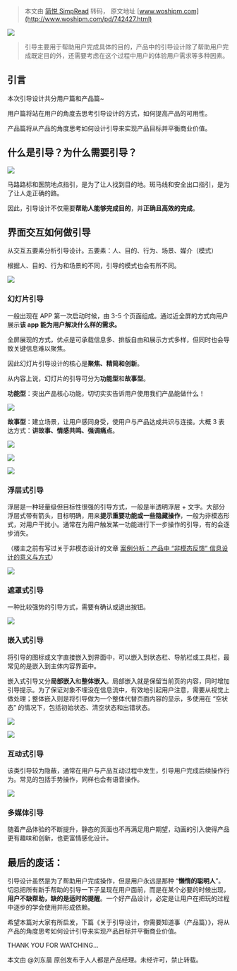> 本文由 [简悦 SimpRead](http://ksria.com/simpread/) 转码， 原文地址 [www.woshipm.com](http://www.woshipm.com/pd/742427.html)

![](http://image.woshipm.com/wp-files/img/102.jpg)

> 引导主要用于帮助用户完成具体的目的，产品中的引导设计除了帮助用户完成既定目的外，还需要考虑在这个过程中用户的体验用户需求等多种因素。

**引言**
------

本次引导设计共分用户篇和产品篇~

用户篇将站在用户的角度去思考引导设计的方式，如何提高产品的可用性。

产品篇将从产品的角度思考如何设计引导来实现产品目标并平衡商业价值。

**什么是引导？为什么需要引导？**
------------------

![](http://image.woshipm.com/wp-files/2017/08/DJkNPsIHpq467NsEwRN0.png)

马路路标和医院地点指引，是为了让人找到目的地。斑马线和安全出口指引，是为了让人走正确的路。

因此，引导设计不仅需要**帮助人能够完成目的**，并**正确且高效的完成**。

**界面交互如何做引导**
-------------

从交互五要素分析引导设计。五要素：人、目的、行为、场景、媒介（模式）

根据人、目的、行为和场景的不同，引导的模式也会有所不同。

![](http://image.woshipm.com/wp-files/2017/08/5jlNHGzbVk9ZPqhNL1lB.png)

### **幻灯片引导**

一般出现在 APP 第一次启动时候，由 3-5 个页面组成。通过近全屏的方式向用户展示**该 app 能为用户解决什么样的需求。**

全屏展现的方式，优点是可承载信息多、排版自由和展示方式多样，但同时也会导致关键信息难以聚焦。

因此幻灯片引导设计的核心是**聚焦、精简和创新**。

从内容上说，幻灯片的引导可分为**功能型**和**故事型**。

**功能型**：突出产品核心功能，切切实实告诉用户使用我们产品能做什么！

![](http://image.woshipm.com/wp-files/2017/08/KGnsuauuM23yJUs1R2zT.png)

**故事型**：建立场景，让用户感同身受，使用户与产品达成共识与连接。大概 3 表达方式：**讲故事、情感共鸣、强调痛点**。

![](http://image.woshipm.com/wp-files/2017/08/aktzDLLCmhZDLXYfUwpz.png)

![](http://image.woshipm.com/wp-files/2017/08/9gJZcbOPyZdgvpn519b5.png)

![](http://image.woshipm.com/wp-files/2017/08/EfK1PgU0weMQDZyvJaTj.png)

### **浮层式引导**

浮层是一种轻量级但目标性很强的引导方式，一般是半透明浮层 + 文字。大部分浮层式带有箭头，目标明确，用来**提示重要功能或一些隐藏操作**，一般为非模态形式，对用户干扰小。通常在为用户触发某一功能进行下一步操作的引导，有的会逐步消失。

（楼主之前有写过关于非模态设计的文章 [案例分析：产品中 “非模态反馈” 信息设计的意义与方式](http://www.woshipm.com/pd/648078.html)）

![](http://image.woshipm.com/wp-files/2017/08/xo8YiM5cCJoS2hH6MGlu.png)

### **遮罩式引导**

一种比较强势的引导方式，需要有确认或退出按钮。

![](http://image.woshipm.com/wp-files/2017/08/vSR4yhBbuRrAci0QmLAK.png)

### **嵌入式引导**

将引导的图标或文字直接嵌入到界面中，可以嵌入到状态栏、导航栏或工具栏，最常见的是嵌入到主体内容界面中。

嵌入式引导又分**局部嵌入**和**整体嵌入**。局部嵌入就是保留当前页的内容，同时增加引导提示。为了保证对象不埋没在信息流中，有效地引起用户注意，需要从视觉上做处理；整体嵌入则是将引导做为一个整体代替页面内容的显示，多使用在 “空状态” 的情况下，包括初始状态、清空状态和出错状态。

![](http://image.woshipm.com/wp-files/2017/08/b98jwlONhaxUUOTQZkIc.png)

![](http://image.woshipm.com/wp-files/2017/08/HGiXTLn5UEAD5hyDG7DT.png)

### **互动式引导**

该类引导较为隐蔽，通常在用户与产品互动过程中发生，引导用户完成后续操作行为。常见的包括手势操作，同样也会有语音操作。

![](http://image.woshipm.com/wp-files/2017/08/JVQi9eBwRksKxTtDV2Hm.png)

### **多媒体引导**

随着产品体验的不断提升，静态的页面也不再满足用户期望，动画的引入使得产品更有趣味和创新，也更富情感化设计。

最后的废话：
------

引导设计虽然是为了帮助用户完成操作，但是用户永远是那种 “**懒惰的聪明人**”。切忌把所有新手帮助的引导一下子呈现在用户面前，而是在某个必要的时候出现，**用户不缺帮助，缺的是适时的提醒**。一个好产品设计，必定是让用户在把玩的过程中逐步的学会使用并形成依赖。

希望本篇对大家有所启发，下篇《关于引导设计，你需要知道事（产品篇）》，将从产品的角度思考如何设计引导来实现产品目标并平衡商业价值。

THANK YOU FOR WATCHING…

本文由 @刘东晨 原创发布于人人都是产品经理。未经许可，禁止转载。

